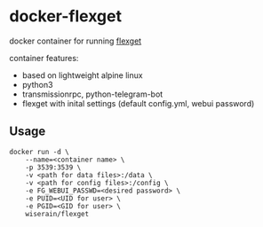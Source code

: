 # docker-flexget

docker container for running [flexget](http://flexget.com/)

container features:

- based on lightweight alpine linux
- python3
- transmissionrpc, python-telegram-bot
- flexget with inital settings (default config.yml, webui password)

## Usage

```
docker run -d \
    --name=<container name> \
    -p 3539:3539 \
    -v <path for data files>:/data \
    -v <path for config files>:/config \
    -e FG_WEBUI_PASSWD=<desired password> \
    -e PUID=<UID for user> \
    -e PGID=<GID for user> \
    wiserain/flexget
```
